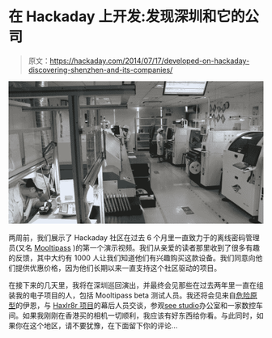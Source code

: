 # 在 Hackaday 上开发:发现深圳和它的公司

> 原文：<https://hackaday.com/2014/07/17/developed-on-hackaday-discovering-shenzhen-and-its-companies/>

[![Assembly line in shenzhen](img/84c7a42291773465e30e678efb0a846d.png)](https://hackaday.com/wp-content/uploads/2014/07/img_0138.jpg)

两周前，我们展示了 Hackaday 社区在过去 6 个月里一直致力于的离线密码管理员(又名 [Mooltipass](https://github.com/limpkin/mooltipass) )的第一个演示视频。我们从亲爱的读者那里收到了很多有趣的反馈，其中大约有 1000 人让我们知道他们有兴趣购买这款设备。我们同意向他们提供优惠价格，因为他们长期以来一直支持这个社区驱动的项目。

在接下来的几天里，我将在深圳巡回演出，并最终会见那些在过去两年里一直在组装我的电子项目的人，包括 Mooltipass beta 测试人员。我还将会见来自[危险原型](http://dangerousprototypes.com/)的伊恩，与 [Haxlr8r 项目](http://haxlr8r.com/)的幕后人员交谈，参观[see studio](http://www.seeedstudio.com/)办公室和一家数控车间。如果我刚刚在香港买的相机一切顺利，我应该有好东西给你看。与此同时，如果你在这个地区，请不要犹豫，在下面留下你的评论…